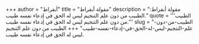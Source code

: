 +++
author = "أبقراط"
title = "مقولة أبقراط"
description = "مقولة أبقراط: الطبيب من دون علم التنجيم ليس له الحق في إدعاء نفسه طبيب."
quote = '''الطبيب من دون علم التنجيم ليس له الحق في إدعاء نفسه طبيب.''' 
slug = "الطبيب-من-دون-علم-التنجيم-ليس-له-الحق-في-إدعاء-نفسه-طبيب"
+++
الطبيب من دون علم التنجيم ليس له الحق في إدعاء نفسه طبيب.
